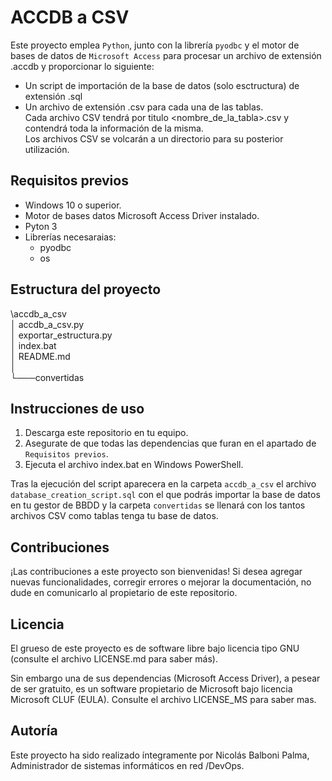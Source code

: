 # ACCDB a CSV

Este proyecto emplea `Python`, junto con la librería `pyodbc` y el motor de bases de datos de `Microsoft Access` para procesar un archivo de extensión .accdb y proporcionar lo siguiente:  


* Un script de importación de la base de datos (solo esctructura) de extensión .sql
* Un archivo de extensión .csv para cada una de las tablas.  
Cada archivo CSV tendrá por titulo <nombre_de_la_tabla>.csv y contendrá toda la información de la misma.  
Los archivos CSV se volcarán a un directorio para su posterior utilización.

## Requisitos previos

* Windows 10 o superior.
* Motor de bases datos Microsoft Access Driver instalado.
* Pyton 3
* Librerías necesaraias:
  * pyodbc
  * os

## Estructura del proyecto

\accdb_a_csv  
   │   accdb_a_csv.py  
   │   exportar_estructura.py  
   │   index.bat  
   │   README.md  
   │  
   └───convertidas   

## Instrucciones de uso

1. Descarga este repositorio en tu equipo.
2. Asegurate de que todas las dependencias que furan en el apartado de `Requisitos previos`.
3. Ejecuta el archivo index.bat en Windows PowerShell.

Tras la ejecución del script aparecera en la carpeta `accdb_a_csv` el archivo `database_creation_script.sql` con el que podrás importar la base de datos en tu gestor de BBDD y la carpeta `convertidas` se llenará con los tantos archivos CSV como tablas tenga tu base de datos.

## Contribuciones

¡Las contribuciones a este proyecto son bienvenidas! Si desea agregar nuevas funcionalidades, corregir errores o mejorar la documentación, no dude en comunicarlo al propietario de este repositorio.

## Licencia

El grueso de este proyecto es de software libre bajo licencia tipo GNU (consulte el archivo LICENSE.md para saber más). 

Sin embargo una de sus dependencias (Microsoft Access Driver), a pesear de ser gratuito, es un software propietario de Microsoft bajo licencia Microsoft CLUF (EULA). Consulte el archivo LICENSE_MS para saber mas.

## Autoría 

Este proyecto ha sido realizado íntegramente por Nicolás Balboni Palma, Administrador de sistemas informáticos en red /DevOps.
